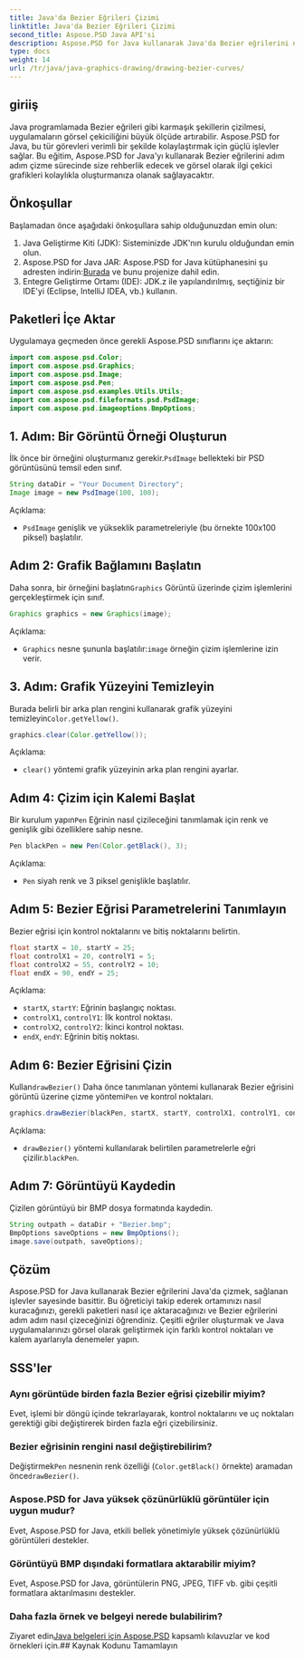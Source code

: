 ```yaml
---
title: Java'da Bezier Eğrileri Çizimi
linktitle: Java'da Bezier Eğrileri Çizimi
second_title: Aspose.PSD Java API'si
description: Aspose.PSD for Java kullanarak Java'da Bezier eğrilerini nasıl çizeceğinizi öğrenin. Kod örneklerini içeren adım adım kılavuzumuzu takip edin.
type: docs
weight: 14
url: /tr/java/java-graphics-drawing/drawing-bezier-curves/
---
```

## giriiş
Java programlamada Bezier eğrileri gibi karmaşık şekillerin çizilmesi, uygulamaların görsel çekiciliğini büyük ölçüde artırabilir. Aspose.PSD for Java, bu tür görevleri verimli bir şekilde kolaylaştırmak için güçlü işlevler sağlar. Bu eğitim, Aspose.PSD for Java'yı kullanarak Bezier eğrilerini adım adım çizme sürecinde size rehberlik edecek ve görsel olarak ilgi çekici grafikleri kolaylıkla oluşturmanıza olanak sağlayacaktır.
## Önkoşullar
Başlamadan önce aşağıdaki önkoşullara sahip olduğunuzdan emin olun:
1. Java Geliştirme Kiti (JDK): Sisteminizde JDK'nın kurulu olduğundan emin olun.
2.  Aspose.PSD for Java JAR: Aspose.PSD for Java kütüphanesini şu adresten indirin:[Burada](https://releases.aspose.com/psd/java/) ve bunu projenize dahil edin.
3. Entegre Geliştirme Ortamı (IDE): JDK.z ile yapılandırılmış, seçtiğiniz bir IDE'yi (Eclipse, IntelliJ IDEA, vb.) kullanın.
## Paketleri İçe Aktar
Uygulamaya geçmeden önce gerekli Aspose.PSD sınıflarını içe aktarın:
```java
import com.aspose.psd.Color;
import com.aspose.psd.Graphics;
import com.aspose.psd.Image;
import com.aspose.psd.Pen;
import com.aspose.psd.examples.Utils.Utils;
import com.aspose.psd.fileformats.psd.PsdImage;
import com.aspose.psd.imageoptions.BmpOptions;
```
## 1. Adım: Bir Görüntü Örneği Oluşturun
 İlk önce bir örneğini oluşturmanız gerekir.`PsdImage` bellekteki bir PSD görüntüsünü temsil eden sınıf.
```java
String dataDir = "Your Document Directory";
Image image = new PsdImage(100, 100);
```
Açıklama:
- `PsdImage` genişlik ve yükseklik parametreleriyle (bu örnekte 100x100 piksel) başlatılır.
## Adım 2: Grafik Bağlamını Başlatın
 Daha sonra, bir örneğini başlatın`Graphics` Görüntü üzerinde çizim işlemlerini gerçekleştirmek için sınıf.
```java
Graphics graphics = new Graphics(image);
```
Açıklama:
- `Graphics` nesne şununla başlatılır:`image` örneğin çizim işlemlerine izin verir.
## 3. Adım: Grafik Yüzeyini Temizleyin
Burada belirli bir arka plan rengini kullanarak grafik yüzeyini temizleyin`Color.getYellow()`.
```java
graphics.clear(Color.getYellow());
```
Açıklama:
- `clear()` yöntemi grafik yüzeyinin arka plan rengini ayarlar.
## Adım 4: Çizim için Kalemi Başlat
 Bir kurulum yapın`Pen` Eğrinin nasıl çizileceğini tanımlamak için renk ve genişlik gibi özelliklere sahip nesne.
```java
Pen blackPen = new Pen(Color.getBlack(), 3);
```
Açıklama:
- `Pen` siyah renk ve 3 piksel genişlikle başlatılır.
## Adım 5: Bezier Eğrisi Parametrelerini Tanımlayın
Bezier eğrisi için kontrol noktalarını ve bitiş noktalarını belirtin.
```java
float startX = 10, startY = 25;
float controlX1 = 20, controlY1 = 5;
float controlX2 = 55, controlY2 = 10;
float endX = 90, endY = 25;
```
Açıklama:
- `startX`, `startY`: Eğrinin başlangıç noktası.
- `controlX1`, `controlY1`: İlk kontrol noktası.
- `controlX2`, `controlY2`: İkinci kontrol noktası.
- `endX`, `endY`: Eğrinin bitiş noktası.
## Adım 6: Bezier Eğrisini Çizin
 Kullan`drawBezier()` Daha önce tanımlanan yöntemi kullanarak Bezier eğrisini görüntü üzerine çizme yöntemi`Pen` ve kontrol noktaları.
```java
graphics.drawBezier(blackPen, startX, startY, controlX1, controlY1, controlX2, controlY2, endX, endY);
```
Açıklama:
- `drawBezier()` yöntemi kullanılarak belirtilen parametrelerle eğri çizilir.`blackPen`.
## Adım 7: Görüntüyü Kaydedin
Çizilen görüntüyü bir BMP dosya formatında kaydedin.
```java
String outpath = dataDir + "Bezier.bmp";
BmpOptions saveOptions = new BmpOptions();
image.save(outpath, saveOptions);
```
## Çözüm
Aspose.PSD for Java kullanarak Bezier eğrilerini Java'da çizmek, sağlanan işlevler sayesinde basittir. Bu öğreticiyi takip ederek ortamınızı nasıl kuracağınızı, gerekli paketleri nasıl içe aktaracağınızı ve Bezier eğrilerini adım adım nasıl çizeceğinizi öğrendiniz. Çeşitli eğriler oluşturmak ve Java uygulamalarınızı görsel olarak geliştirmek için farklı kontrol noktaları ve kalem ayarlarıyla denemeler yapın.
## SSS'ler
### Aynı görüntüde birden fazla Bezier eğrisi çizebilir miyim?
Evet, işlemi bir döngü içinde tekrarlayarak, kontrol noktalarını ve uç noktaları gerektiği gibi değiştirerek birden fazla eğri çizebilirsiniz.
### Bezier eğrisinin rengini nasıl değiştirebilirim?
 Değiştirmek`Pen` nesnenin renk özelliği (`Color.getBlack()` örnekte) aramadan önce`drawBezier()`.
### Aspose.PSD for Java yüksek çözünürlüklü görüntüler için uygun mudur?
Evet, Aspose.PSD for Java, etkili bellek yönetimiyle yüksek çözünürlüklü görüntüleri destekler.
### Görüntüyü BMP dışındaki formatlara aktarabilir miyim?
Evet, Aspose.PSD for Java, görüntülerin PNG, JPEG, TIFF vb. gibi çeşitli formatlara aktarılmasını destekler.
### Daha fazla örnek ve belgeyi nerede bulabilirim?
 Ziyaret edin[Java belgeleri için Aspose.PSD](https://reference.aspose.com/psd/java/) kapsamlı kılavuzlar ve kod örnekleri için.## Kaynak Kodunu Tamamlayın